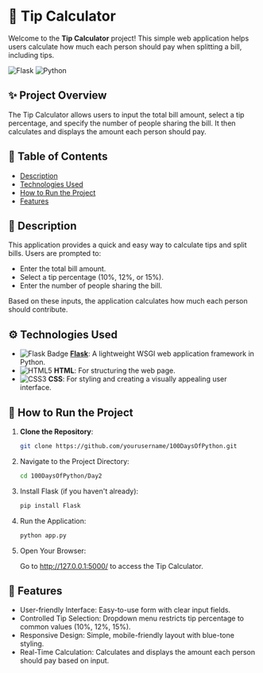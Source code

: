 # 💸 Tip Calculator 

Welcome to the **Tip Calculator** project! This simple web application helps users calculate how much each person should pay when splitting a bill, including tips.

![Flask](https://img.shields.io/badge/Flask-v2.1.1-blue) ![Python](https://img.shields.io/badge/Python-v3.9%2B-yellowgreen)

## ✨ Project Overview

The Tip Calculator allows users to input the total bill amount, select a tip percentage, and specify the number of people sharing the bill. It then calculates and displays the amount each person should pay.

## 📖 Table of Contents

- [Description](#description)
- [Technologies Used](#technologies-used)
- [How to Run the Project](#how-to-run-the-project)
- [Features](#features)

## 📝 Description

This application provides a quick and easy way to calculate tips and split bills. Users are prompted to:
- Enter the total bill amount.
- Select a tip percentage (10%, 12%, or 15%).
- Enter the number of people sharing the bill.

Based on these inputs, the application calculates how much each person should contribute.

## ⚙️ Technologies Used

- ![Flask Badge](https://img.shields.io/badge/Flask-v2.1.1-blue) **[Flask](https://flask.palletsprojects.com/)**: A lightweight WSGI web application framework in Python.
- ![HTML5](https://img.shields.io/badge/HTML5-E34F26.svg?style=flat-square&logo=html5&logoColor=white) **HTML**: For structuring the web page.
- ![CSS3](https://img.shields.io/badge/CSS3-1572B6.svg?style=flat-square&logo=css3&logoColor=white) **CSS**: For styling and creating a visually appealing user interface.

## 🚀 How to Run the Project

1. **Clone the Repository**:

   ```bash
   git clone https://github.com/yourusername/100DaysOfPython.git
   ```
2. Navigate to the Project Directory:

   ```bash
   cd 100DaysOfPython/Day2
   ```
   
3. Install Flask (if you haven't already):

   ```bash
   pip install Flask
   ```
   
4. Run the Application:

   ```bash
   python app.py
   ```
5. Open Your Browser:

   Go to http://127.0.0.1:5000/ to access the Tip Calculator.

## 🌟 Features
* User-friendly Interface: Easy-to-use form with clear input fields.
* Controlled Tip Selection: Dropdown menu restricts tip percentage to common values (10%, 12%, 15%).
* Responsive Design: Simple, mobile-friendly layout with blue-tone styling.
* Real-Time Calculation: Calculates and displays the amount each person should pay based on input.
   
